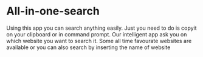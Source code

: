# All-in-one-search
Using this app you can search anything easily. Just you need to do is copyit on your clipboard or in command prompt.
Our intelligent app ask you on which website you want to search it. Some all time favourate websites are available or you can also search by inserting the name of website 

